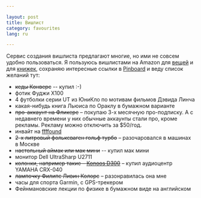 ```yaml
---

layout: post  
title: Вишлист  
category: favourites  
lang: ru  

---
```


Сервис создания вишлиста предлагают многие, но ими не совсем удобно пользоваться. 
Я пользуюсь вишлистами на Amazon для [вещей][amazon-stuff] и для [книжек][amazon-books],
сохраняю интересные ссылки в [Pinboard] и веду список желаний тут:

  * <s>кеды Конверс</s> -- купил :-)
  * фотик Фуджи X100
  * 4 футболки серии UT из ЮниКло по мотивам фильмов Дэвида Линча
  * какая-нибудь книга Льюиса по Ораклу в бумажном варианте
  * <s>про-аккаунт на Фликере</s> – покупаю 3-х месячную про-подписку. А с
    недавнего времени у них обычные аккаунты стали про, кроме рекламы. Рекламу
    можно отключить за $50/год.
  * инвайт на [ffffound]
  * <s>2-х литровый фольксваген гольф турбо</s> – разочаровался в машинах в 
    Москве
  * <s>настольный аймак или мак мини</s> -- купил мак мини
  * монитор Dell UltraSharp U2711
  * <s>колонки, например такие – [Konoos D300][konoos]</s> – купил аудиоцентр 
    YAMAHA CRX-040
  * <s>лампочку Филипс Ливин Колорс</s> – разонравилась она мне
  * часы для спорта Garmin, с GPS-трекером
  * Фейнмановские лекции по физике в бумажном виде на английском

[konoos]: http://konoos.ru/catalog/speakers/2_0/kns_d300
[ffffound]: http://ffffound.com
[amazon-stuff]: http://www.amazon.com/registry/wishlist/1MWP7VNDIUT25
[amazon-books]: http://www.amazon.com/registry/wishlist/1ZNPTGZ22TU0J
[pinboard]: https://pinboard.in/u:schmooser/t:wishlist/
